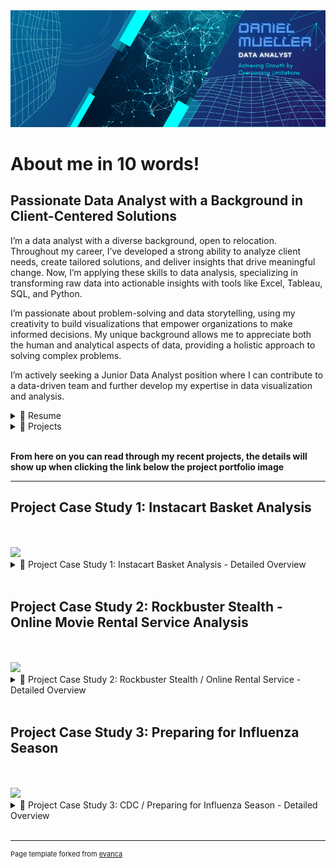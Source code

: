 <link rel="stylesheet" href="styles.css">

<img src="images/Data Analytics 2.png"/>

# About me in 10 words!
<h2 class="about-heading">Passionate Data Analyst with a Background in Client-Centered Solutions</h2>

I’m a data analyst with a diverse background, open to relocation. Throughout my career, I’ve developed a strong ability to analyze client needs, create tailored solutions, and deliver insights that drive meaningful change. Now, I’m applying these skills to data analysis, specializing in transforming raw data into actionable insights with tools like Excel, Tableau, SQL, and Python.

I’m passionate about problem-solving and data storytelling, using my creativity to build visualizations that empower organizations to make informed decisions. My unique background allows me to appreciate both the human and analytical aspects of data, providing a holistic approach to solving complex problems.

I’m actively seeking a Junior Data Analyst position where I can contribute to a data-driven team and further develop my expertise in data visualization and analysis.

<details>
  <summary>📃 Resume</summary>
<br>
Experience<br>

Here is a quick overview for you. You can also click the following link to visit my LinkedIn profile for full details about my work history and educational background<br>
<a href="https://www.linkedin.com/in/daniel-müller-profile/">
  <img src="https://img.shields.io/badge/linkedin-%230077B5.svg?&style=for-the-badge&logo=linkedin&logoColor=white" alt="LinkedIn Profile"/>
</a>
<br><br>
Feel free to download my complete resume from<br>
<a href="https://drive.google.com/file/d/1AyPYACmAiGfu91brKuZabJCuLaJeeMuW/view?usp=drive_link/">
  <img src="https://img.shields.io/badge/googledrive-4285F4?style=for-the-badge&logo=googledrive&logoColor=white"/>
</a>
<br><br>
🧑‍💼 Instructor <br>
📆 April 2020 - December 2023<br>
📍 British Culture Academy, Kawaguchi/Japan
<br><br>
Impact: <br>
Increased class enrollment by 30% within one year, launched 10 new classes, and secured a new school partnership, expanding the Academy’s reach and service offerings.<br><br>

🧑‍💼 Nutrition Coach & Sales <br>
📆 July 2013 - December 2018<br>
📍 Sportstudio vitafit GmbH, Dreieich/Germany
<br><br>
Impact: <br>
Achieved a 70% conversion rate of new walk-in clients and established a specialized nutrition course held three times a year, significantly boosting service offerings and client loyalty.
<br><br>
</details>

<details>
  <summary>📁 Projects</summary>
  
Projects

Here is a quick overview for you. You can also click the following link to visit my GitHub profile for more details about the projects I have done so far: 

<a href="https://danielsdata91.github.io/">
  <img src="https://img.shields.io/badge/GitHub-100000?style=for-the-badge&logo=github&logoColor=white" alt="GitHub Profile"/>
</a>
<br><br>

- 👨‍💻 Marketing Analyst<br>
  📆 October 2024<br>
  📍 CareerFoundry - Berlin/Germany<br>
  📁 Project Title: Instacart Basket Analysis<br>
  🧰 SKills:<br>
  <img align="left" src="https://img.shields.io/badge/Python-FFD43B?style=for-the-badge&logo=python&logoColor=blue" />
  <img align="left" src="https://img.shields.io/badge/Jupyter-F37626.svg?&style=for-the-badge&logo=Jupyter&logoColor=white" />
  <img align="left" src="https://img.shields.io/badge/PostgreSQL-316192?style=for-the-badge&logo=postgresql&logoColor=white" />
  <br><br>

- 👨‍💻 Data Analyst<br>
  📆 September 2024<br>
  📍 CareerFoundry - Berlin/Germany<br>
  📁 Project Title: Rockbuster Stealth Analysis<br>
  🧰 Skills:<br>
  <img align="left" src="https://img.shields.io/badge/Tableau-E97627?style=for-the-badge&logo=Tableau&logoColor=white" />
  <img align="left" src="https://img.shields.io/badge/Microsoft_Excel-217346?style=for-the-badge&logo=microsoft-excel&logoColor=white" />
  <img align="left" src="https://img.shields.io/badge/PostgreSQL-316192?style=for-the-badge&logo=postgresql&logoColor=white" />
  <img align="lreft" src="https://img.shields.io/badge/Canva-%2300C4CC.svg?&style=for-the-badge&logo=Canva&logoColor=white" />
  <br><br>

</details>
<br>

**From here on you can read through my recent projects, the details will show up when clicking the link below the project portfolio image**

---
<h2 class="about-heading">Project Case Study 1: Instacart Basket Analysis</h2>
<br><br>
<img src="images/Collage Case Study Instacart.png"/>

<details>
  <summary>📁 Project Case Study 1: Instacart Basket Analysis - Detailed Overview</summary>
  
  <h2 class="about-heading">1. Introduction</h2>

  <h3>Challenge</h3>
  <p>Developing marketing strategies based on data gained through initial and exploratory analysis.</p>

  <h3>Process</h3>
  <p>Conducted an exploratory analysis in Python to identify demographic classifications and examine relationships between customer profiles. Basic aggregations were performed to determine peak order times during the day at Instacart.</p>

  <h3>Goal</h3>
  <p>The goal was to identify the most profitable time frames for advertisements and target specific order habits of customer profiles.</p>

  <h2 class="about-heading">2. Step 1: Customer Ordering Habits</h2>
  <p>Understanding customer ordering patterns was crucial for targeted marketing. The analysis clarified purchase frequency, peak times, and popular products, guiding strategic timing for advertisements and product promotion.</p>
  <p>Descriptive analysis in Python was used to identify customer loyalty metrics, specifically through intervals between repeat purchases. This enabled segmentation based on loyalty to enhance marketing effectiveness.</p>

  <h3>Insights</h3>
  <ul>
    <li>Loyal customers return after approximately 8 days.</li>
    <li>Most orders occur between 10 am and 4 pm.</li>
    <li>The busiest days are Sunday and Monday.</li>
    <li>Produce department items are the most popular.</li>
  </ul>

  <h2 class="about-heading">3. Step 2: Customer Profiling</h2>
  <p>This analysis aimed to identify customer segments generating the highest revenue, essential for ad targeting. An exploratory data analysis grouped customers based on demographics, revealing age as a significant differentiator among high-value customers.</p>

  <h3>Insights</h3>
  <ul>
    <li>Age is a key differentiator for high-value customers.</li>
  </ul>

  <h2 class="about-heading">4. Challenges - How I Solved Them</h2>
  <ul>
    <li><strong>NaN Values:</strong> During Step 1, unexpected NaN values appeared in age group data. This was resolved by refining the frequency flag definitions.</li>
    <li><strong>Busiest Hours:</strong> Contradictory results in expenditure-by-hour analysis were corrected by regrouping orders and recalculating expenditure, yielding accurate peak hours.</li>
  </ul>

  <h2 class="about-heading">5. Conclusion and Recommendations</h2>
  <p><strong>Customer:</strong> Loyal customers return every 8 days, indicating strong retention. Targeting new strategies to convert regular customers to loyal ones could drive growth.</p>
  <p><strong>Timing:</strong> The busiest ordering times are between 10 am and 4 pm on Sundays and Mondays. Scheduling ads during off-peak hours on Wednesdays and Thursdays could drive sales on quieter days.</p>
  <p><strong>Product:</strong> Produce is the most popular department. Focused ads on high-demand items can boost consistent sales across customer profiles.</p>
  <p><strong>Customer Profile:</strong> Married customers with 1-2 dependents across age groups are high purchasers. Targeting this demographic optimizes advertisement relevance and profitability.</p>

  <h2 class="about-heading">Access to Additional Content</h2>
  <p>Access the <a href="https://docs.google.com/spreadsheets/d/14rczGgmBJOYZWz8Xh7ZP6FYDQdYgK3tb/edit?usp=drive_link&ouid=102970833740850606782&rtpof=true&sd=true">Final Report</a> on Google Drive.</p>
  <p>Access the <a href="https://github.com/DanielsData91/Instacart-Basket-Analysis">Python Script</a> on my GitHub Profile.</p>
  <p>Access the <a href="https://drive.google.com/file/d/1EoxlccECVwob6XTRJlb8JcdDoxHbz4GC/view?usp=drive_link">Project Case Study Files</a> on Google Drive.</p>

</details>
<br>


<h2 class="about-heading">Project Case Study 2: Rockbuster Stealth - Online Movie Rental Service Analysis</h2>
<br><br>
<img src="images/Collage Case Study Rockbuster.png"/>

<details>
  <summary>📁 Project Case Study 2: Rockbuster Stealth / Online Rental Service - Detailed Overview</summary>

  <h2 class="about-heading">1. Introduction</h2>

</h3>he challenge</h3>
Conduct detailed data analysis to generate actionable insights that support the Business Intelligence team in crafting a strategic launch plan for an online rental service.

</h3>The process**</h3>
Utilized PostgreSQL to explore and analyze multiple datasets, executing complex functions to assess sales performance. Applied geospatial analysis to pinpoint high-lifetime-value customers and performed descriptive statistics with targeted filters to identify the most profitable countries and customer segments.

</h3>The goal**</h3>
Define potential markets for the online rental service by evaluating sales contributions across countries, analyzing movie genres for performance, and identifying high-lifetime-value customers. These insights informed a data-driven strategy to optimize the service launch and maximize profitability.

<h2 class="about-heading">2. Business Insights and How I identified them</h2>

I began with a thorough statistical analysis to determine the top-performing genres and ratings, using aggregated metrics to identify content categories with the highest engagement and revenue potential. By pinpointing these profitable genres, I provided Rockbuster with targeted recommendations for expanding their digital library, focusing on high-demand content that aligns with customer preferences and maximizes potential ROI.

The next step involved analyzing customer geolocation data to identify and prioritize high-value regions. Leveraging advanced grouping and filtering functions in PostgreSQL, I segmented customers based on lifetime value and created a detailed geospatial map in Tableau. This visualization revealed key geographic markets and hotspots for high-lifetime-value customers, equipping Rockbuster with actionable insights into not only what content is in demand but also where to direct targeted marketing efforts for optimized growth.

<h2 class="about-heading">3. Conclusion and Recommendations</h2>

</h3>Movie</h3>
Prioritize adding movies with high-demand MPAA ratings (PG-13, PG, R) to the streaming service, and regularly monitor shifts in rating preferences to keep the content library relevant and appealing.

</h3>Location</h3>
Given that Asia contributes 40% of total revenue, maintain targeted marketing efforts to sustain strong performance in this key region. Additionally, invest in marketing initiatives in underperforming regions to increase overall market share and diversify revenue sources.

</h3>Customer</h3>
Launch social media campaigns and loyalty programs, such as lotteries or rewards, for high-LTV countries like Reunion, the USA, Brazil, and top global customers to boost long-term customer value and encourage repeat engagement.

</h3>Online Catalog</h3>
Expand the online catalog with movies from popular genres like Sports, Sci-Fi, and Animation, and prioritize promoting these genres on the website to enhance visibility and drive engagement.

<h2 class="about-heading">Access to additional content</h2>
<p>Access the <a href="https://github.com/DanielsData91/Rockbuster-Stealth-Project/tree/main/SQL%20Code">SQL Code Section</a> on my GitHub Profile.</p>
<p>Access the <a href="https://github.com/DanielsData91/Rockbuster-Stealth-Project/tree/main/SQL%20Code">Project Case Study Files</a> on Google Drive.</p>

</details>
<br>


<h2 class="about-heading">Project Case Study 3: Preparing for Influenza Season</h2>
<br><br>
<img src="images/Collage Case Study CDC.png"/>

<details>
  <summary>📁 Project Case Study 3: CDC / Preparing for Influenza Season - Detailed Overview</summary>
  
  <h2 class="about-heading">1. Introduction</h2>

</h3>Problem</h3>
Each year, the USA faces a challenging influenza season with rising infection rates, especially among the growing elderly population. To manage this effectively, staffing agencies must strategically allocate healthcare workers to hospitals in states projected to have the highest influenza-related mortality rates in the coming year.

</h3>Analysis Approach</h3>
Used descriptive analysis to identify the most vulnerable groups and assess the demographic impact of influenza, highlighting high-risk populations.
Mapped geographic regions with the highest mortality rates and identified seasonal patterns in influenza outbreaks to predict peak periods.
Analyzed correlations between mortality rates and vulnerable population segments, enabling precise forecasting for effective resource allocation.

</h3>Targeted Distribution Strategy</h3>
The objective was to pinpoint the U.S. regions most in need of support during the influenza season, ensuring optimal medical staff distribution for maximum impact. By forecasting high-risk areas and vulnerable populations, this approach supports efficient staffing decisions and improved preparedness for the upcoming influenza season.

<h2 class="about-heading">2. Approach - Staff Distribution</h2>

</h3>WHO - Individuals over 65 years</h3>
Conducted a descriptive analysis to quantify the composition of influenza-related mortality rates across age groups, revealing that individuals over 65 are most vulnerable—confirming key assumptions for the staffing agency. These findings allow the agency to prioritize resources and tailor staffing levels based on age-related risk

</h3>WHERE - Southern Region of the USA</h3>
By further identifying geographic locations with concentrated populations of vulnerable individuals, by using a geospatial analysis, the agency gains clear, data-backed guidance on where to allocate medical staff for the greatest impact. This insight enables strategic workforce deployment

</h3>WHEN - November - April</h3>
In addition, historical trend analysis of seasonal influenza patterns visualized in a line graph allows the agency to predict peak infection periods. Armed with this predictive insight, the agency can deploy staff ahead of peak times, maximizing readiness and reducing patient overload. Ultimately enhancing the efficiency and effectiveness of its services.

<h2 class="about-heading">3. Conclusion and Recommendations</h2>

</h3>Implement a Localized Vaccine Campaign</h3>
Target states with higher death counts among vulnerable groups to maximize immunization efforts. A focused vaccination drive could lower infection rates by approximately 20% in high-risk areas, improving seasonal readiness.

</h3>Launch an Educational Campaign</h3>
Develop presentations and public events to highlight influenza risks and the critical importance of vaccinations, aiming to increase vaccination uptake among vulnerable populations by at least 30%. This initiative can enhance community awareness and reduce seasonal infection rates.

</h3>Conduct a Staff and Patient Survey</h3>
Distribute surveys to gather insights from medical staff and patients regarding their influenza season experiences. Analyzing these responses will inform future staffing models and improve resource allocation strategies, potentially increasing efficiency in staff deployment by 25% based on informed feedback.

<h2 class="about-heading">Access to additional content</h2>
<p>Access the <a href="https://public.tableau.com/shared/YQ6WCNN4P?:display_count=n&:origin=viz_share_link">Dashboard</a> on my Tableau Profile.</p>
<p>Access the <a href="https://drive.google.com/file/d/1yu3zcjjm7o2ihsS3ddsNmiHr2e7kxUJl/view?usp=drive_link">Project Case Study Files</a> on Google Drive.</p>

</details>
<br>



---
<p style="font-size:11px">Page template forked from <a href="https://github.com/evanca/quick-portfolio">evanca</a></p>
<!-- Remove above link if you don't want to attibute -->
